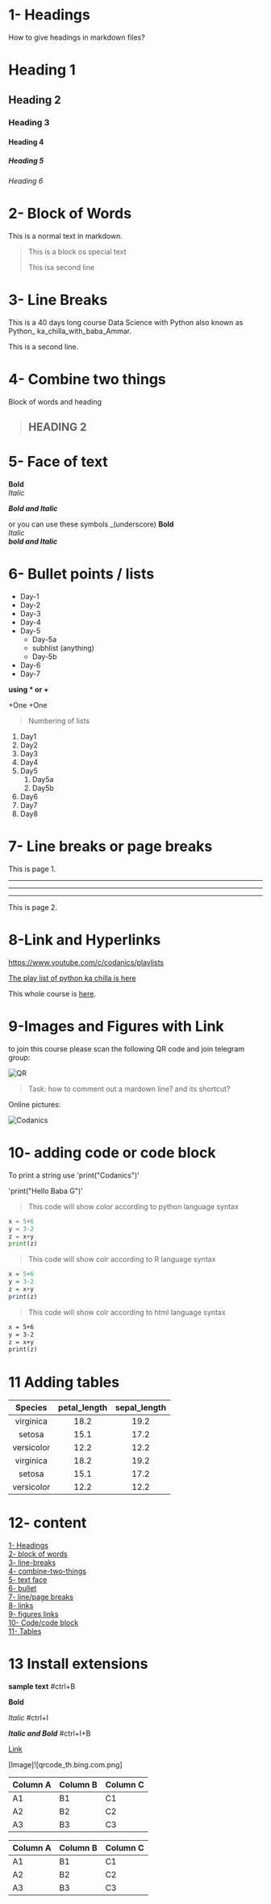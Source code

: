 
# 1- Headings

How to give headings in markdown files?

# Heading 1

## Heading 2

### Heading 3

#### Heading 4

##### Heading 5

###### Heading 6

# 2- Block of Words

 This is a normal text in markdown.

 > This is a block os special text
 >
 >This isa second line

# 3- Line Breaks

This is a 40 days long course Data Science with Python also known as Python_ ka_chilla_with_baba_Ammar.

This is a second line.

# 4-  Combine two things

Block of words and heading

> ## HEADING 2

# 5- Face of text

**Bold**\
*Italic*

***Bold and Italic***

or you can use these symbols
_(underscore)
**Bold**\
*Italic*\
_**bold and Italic**_

# 6- Bullet points / lists

- Day-1
- Day-2
- Day-3
- Day-4
- Day-5
  - Day-5a
  - subhlist (anything)
  - Day-5b
- Day-6
- Day-7
  
**using * or +**

+One
+One
>Numbering of lists

1. Day1
2. Day2
3. Day3
4. Day4
5. Day5
      1. Day5a
      2. Day5b
6. Day6
7. Day7
8. Day8

# 7- Line breaks or page breaks

This is page 1.

---
___

***

This is page 2.

# 8-Link and Hyperlinks

<https://www.youtube.com/c/codanics/playlists>

[The play list of python ka chilla is here](https://www.youtube.com/c/codanics/playlists)

[Codanics]:https://www.youtube.com/c/codanics/playlists

This whole course is [here][Codanics].

# 9-Images and Figures with Link

to join this course please scan the following QR code and join telegram group:

![QR](qrcode_th.bing.com.png)

> Task: how to comment out a mardown line?
and its shortcut?

Online pictures:

![Codanics](https://www.bing.com/images/search?view=detailV2&ccid=%2beR0T81r&id=5AAB4B2DA5EE521A602851F29CDFC1A6EB1868CC&thid=OIP.-eR0T81rfezC9QonKMhTcgHaHa&mediaurl=https%3a%2f%2flookaside.fbsbx.com%2flookaside%2fcrawler%2fmedia%2f%3fmedia_id%3d1817253968437689&cdnurl=https%3a%2f%2fth.bing.com%2fth%2fid%2fR.f9e4744fcd6b7decc2f50a2728c85372%3frik%3dzGgY66bB35zyUQ%26pid%3dImgRaw%26r%3d0&exph=927&expw=927&q=codanics&simid=608038258498105629&FORM=IRPRST&ck=39F9A2B7485D18A3B7D8B5ADBB9A5613&selectedIndex=2)

# 10- adding code or code block

To print a string use 'print("Codanics")'

'print("Hello Baba G")'

> This code will show color according to python language syntax

```python
x = 5+6
y = 3-2
z = x+y
print(z)
```

> This code will show colr according to R language syntax

```r
x = 5+6
y = 3-2
z = x+y
print(z)
```

> This code will show colr according to html language syntax

```html
x = 5+6
y = 3-2
z = x+y
print(z)
```

# 11 Adding tables

|Species | petal_length | sepal_length|
|:-------: |:--------------:|:-------------:|
|virginica|  18.2 |  19.2 |
|setosa | 15.1 | 17.2 |
|versicolor| 12.2 | 12.2 |
|virginica|  18.2 |  19.2 |
|setosa | 15.1 | 17.2 |
|versicolor| 12.2 | 12.2 |

# 12- content

[1- Headings](#1--headings)\
[2- block of words](#2--block-of-words)\
[3- line-breaks](#3--line-breaks)\
[4- combine-two-things](#4---combine-two-things)\
[5- text face](#5--face-of-text)\
[6- bullet](#6--bullet-points--lists)\
[7- line/page breaks](#7--line-breaks-or-page-breaks)\
[8- links](#8-link-and-hyperlinks)\
[9- figures links](#9-images-and-figures-with-link)\
[10- Code/code block](#10--adding-code-or-code-block)\
[11- Tables](#11-adding-tables)

# 13 Install extensions

**sample text**   #ctrl+B

**Bold**

_Italic_ #ctrl+I

**_Italic and Bold_** #ctrl+I+B

[Link](https://www.youtube.com/c/codanics/playlists)

[Image]![qrcode_th.bing.com.png]


Column A | Column B | Column C
---------|----------|---------
 A1 | B1 | C1
 A2 | B2 | C2
 A3 | B3 | C3

Column A | Column B | Column C
---------|----------|---------
 A1 | B1 | C1
 A2 | B2 | C2
 A3 | B3 | C3

